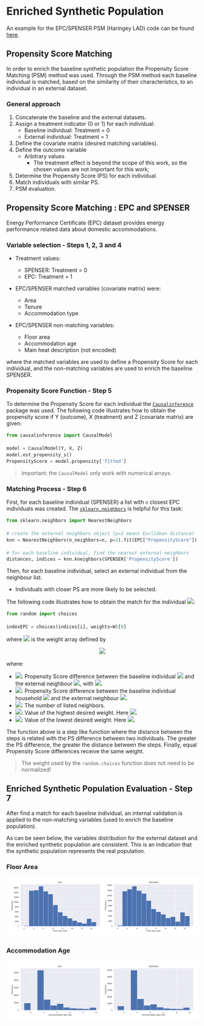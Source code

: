 # Enriched Synthetic Population <!-- omit in toc -->

An example for the EPC/SPENSER PSM (Haringey LAD) code can be found [here](EPC_propensity_score_matching.ipynb).

## Propensity Score Matching

In order to enrich the baseline synthetic population the Propensity Score Matching (PSM) method was used. Through the PSM method each baseline individual is matched, based  on the similarity of their characteristics, to an individual in an external dataset.

### General approach

1. Concatenate the baseline and the external datasets.
2. Assign a treatment indicator (0 or 1) for each individual:
   - Baseline individual: Treatment = 0
   - External individual: Treatment = 1
3. Define the covariate matrix (desired matching variables).
4. Define the outcome variable
   - Arbitrary values
     - The treatment effect is beyond the scope of this work, so the chosen values are not important for this work;
5. Determine the Propensity Score (PS) for each individual.
6. Match individuals with similar PS.
7. PSM evaluation.

## Propensity Score Matching : EPC and SPENSER

Energy Performance Certificate (EPC) dataset provides energy performance related data about domestic accommodations.

### Variable selection - Steps 1, 2, 3 and 4

- Treatment values:
  - SPENSER: Treatment = 0
  - EPC: Treatment = 1

- EPC/SPENSER matched variables (covariate matrix) were:
  - Area
  - Tenure
  - Accommodation type

- EPC/SPENSER non-matching variables:
  - Floor area
  - Accommodation age
  - Main heat description (not encoded)

where the matched variables are used to define a Propensity Score for each individual, and the non-matching variables are used to enrich the baseline SPENSER.

### Propensity Score Function - Step 5

To determine the Propensity Score for each individual the [`Causalinference`](https://causalinferenceinpython.org/) package was used. The following code illustrates how to obtain the propensity score if Y (outcome), X (treatment) and Z (covariate matrix) are given:

```python
from causalinference import CausalModel

model = CausalModel(Y, X, Z)
model.est_propensity_s()
PropensityScore = model.propensity['fitted']
```

> Important: the `CausalModel` only work with numerical arrays.

### Matching Process - Step 6

First, for each baseline individual (SPENSER) a list with `n` closest EPC individuals was created. The [`sklearn.neighbors`](https://scikit-learn.org/stable/modules/neighbors.html) is helpful for this task:

```python
from sklearn.neighbors import NearestNeighbors

# create the external neighbors object (p=2 means Euclidean distance)
knn = NearestNeighbors(n_neighbors=n, p=2).fit(EPC["PropensityScore"])

# for each baseline individual, find the nearest external neighbors
distances, indices = knn.kneighbors(SPENSER['PropensityScore'])
```

Then, for each baseline individual, select an external individual from the neighbour list.

- Individuals with closer PS are more likely to be selected.

The following code illustrates how to obtain the match for the individual <img src="https://render.githubusercontent.com/render/math?math=%5Clarge%20i">:

```python
from random import choices

indexEPC = choices(indices[i], weights=W)[0]
```

where <img src="https://render.githubusercontent.com/render/math?math=W"> is the weight array defined by

<p align="center">
<img src="https://render.githubusercontent.com/render/math?math=%5Clarge%20W(%5CDelta%20P_%7Bi%2Cj%7D)%20%3D%20N%20-%20%20%5Cdfrac%7B%5CDelta%20P_%7Bi%2Cj%7D%7D%7B%5CDelta%20P_%7Bi%2Cn%7D%7D(N-M)%2C">
</p>

where:

- <img src="https://render.githubusercontent.com/render/math?math=%5Clarge%20%5CDelta%20P_%7Bi%2Cj%7D">: Propensity Score difference between the baseline individual <img src="https://render.githubusercontent.com/render/math?math=%5Clarge%20i"> and the external neighbour <img src="https://render.githubusercontent.com/render/math?math=%5Clarge%20j">, with <img src="https://render.githubusercontent.com/render/math?math=%5Clarge%201%20%5Cle%20j%20%5Cle%20n">.
- <img src="https://render.githubusercontent.com/render/math?math=%5Clarge%20%5CDelta%20P_%7Bi%2Cn%7D">: Propensity Score difference between the baseline individual household <img src="https://render.githubusercontent.com/render/math?math=%5Clarge%20i"> and the external neighbour <img src="https://render.githubusercontent.com/render/math?math=%5Clarge%20n">.
- <img src="https://render.githubusercontent.com/render/math?math=%5Clarge%20n">: The number of listed neighbors.
- <img src="https://render.githubusercontent.com/render/math?math=%5Clarge%20N">: Value of the highest desired weight. Here <img src="https://render.githubusercontent.com/render/math?math=%5Clarge%20N%3D100">.
- <img src="https://render.githubusercontent.com/render/math?math=%5Clarge%20M">: Value of the lowest desired weight. Here <img src="https://render.githubusercontent.com/render/math?math=%5Clarge%20M%3D5">.

The function above is a step like function where the distance between the steps is related with the PS difference between two individuals. The greater the PS difference, the greater the distance between the steps. Finally, equal Propensity Score differences receive the same weight.

> The weight used by the `random.choices` function does not need to be normalized!

## Enriched Synthetic Population Evaluation - Step 7

After find a match for each baseline individual, an internal validation is applied to the non-matching variables (used to enrich the baseline population).

As can be seen below, the variables distribution for the external dataset and the enriched synthetic population are consistent. This is an indication that the synthetic population represents the real population.

### Floor Area
<!--
| Floor Area (A) | A <= 40 m² | 40 < A <= 50 m² | 50 < A <= 60 m² | 60 < A <= 70 m² | 70 < A <= 80 m² | 80 < A <= 90 m² | 90 < A <= 100 m² | 100 < A <= 110 m² | 110 < A <= 120 m² | 120 < A <= 130 m² | 130 < A <= 140 m² | 140 < A <= 150 m² | 150 < A <= 200 m² | 200 < A <= 300 | A > 300 |
|:---:|:---:|:---:|:---:|:---:|:---:|:---:|:---:|:---:|:---:|:---:|:---:|:---:|:---:|:---:|:---:|
| Code | 1 | 2 | 3 | 4 | 5 | 6 | 7 | 8 | 9 | 10 | 11 | 12 | 13 | 14 | 15 |
| EPC | 14.0% | 14.0% | 15.6% | 13.6% | 12.5% | 8.3% | 5.5% | 4.0% | 3.1% | 2.2% | 1.6% | 1.1% | 2.9% | 1.3% | 0.4% |
| SPENSER | 12.1% | 12.5% | 13.5% | 12.0% | 11.1% | 8.6% | 5.8% | 4.9% | 4.0% | 2.8% | 3.2% | 1.6% | 4.7% | 2.5% | 1.0% |
-->

![Floor Area Validation](figures/validation1.png)

### Accommodation Age

![Accommodation Validation](figures/validation2.png)
